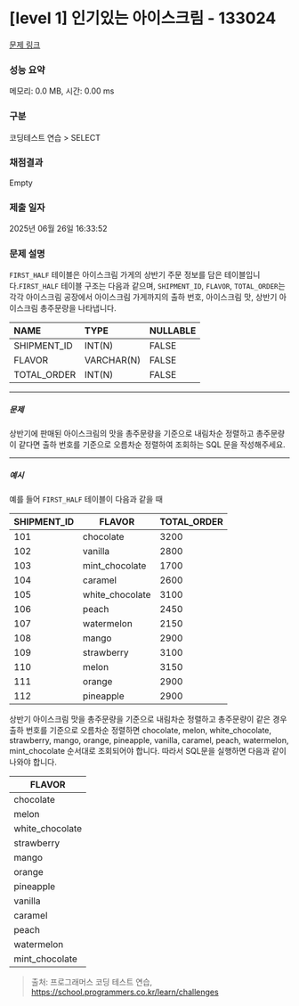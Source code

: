 # [level 1] 인기있는 아이스크림 - 133024 

[문제 링크](https://school.programmers.co.kr/learn/courses/30/lessons/133024) 

### 성능 요약

메모리: 0.0 MB, 시간: 0.00 ms

### 구분

코딩테스트 연습 > SELECT

### 채점결과

Empty

### 제출 일자

2025년 06월 26일 16:33:52

### 문제 설명

<p><code>FIRST_HALF</code> 테이블은 아이스크림 가게의 상반기 주문 정보를 담은 테이블입니다.<code>FIRST_HALF</code> 테이블 구조는 다음과 같으며, <code>SHIPMENT_ID</code>, <code>FLAVOR</code>, <code>TOTAL_ORDER</code>는 각각 아이스크림 공장에서 아이스크림 가게까지의 출하 번호, 아이스크림 맛, 상반기 아이스크림 총주문량을 나타냅니다. </p>
<table class="table">
        <thead><tr>
<th style="text-align: left">NAME</th>
<th style="text-align: left">TYPE</th>
<th>NULLABLE</th>
</tr>
</thead>
        <tbody><tr>
<td style="text-align: left">SHIPMENT_ID</td>
<td style="text-align: left">INT(N)</td>
<td>FALSE</td>
</tr>
<tr>
<td style="text-align: left">FLAVOR</td>
<td style="text-align: left">VARCHAR(N)</td>
<td>FALSE</td>
</tr>
<tr>
<td style="text-align: left">TOTAL_ORDER</td>
<td style="text-align: left">INT(N)</td>
<td>FALSE</td>
</tr>
</tbody>
      </table>
<hr>

<h5>문제</h5>

<p>상반기에 판매된 아이스크림의 맛을 총주문량을 기준으로 내림차순 정렬하고 총주문량이 같다면 출하 번호를 기준으로 오름차순 정렬하여 조회하는 SQL 문을 작성해주세요.</p>

<hr>

<h5>예시</h5>

<p>예를 들어 <code>FIRST_HALF</code> 테이블이 다음과 같을 때 </p>
<table class="table">
        <thead><tr>
<th>SHIPMENT_ID</th>
<th>FLAVOR</th>
<th>TOTAL_ORDER</th>
</tr>
</thead>
        <tbody><tr>
<td>101</td>
<td>chocolate</td>
<td>3200</td>
</tr>
<tr>
<td>102</td>
<td>vanilla</td>
<td>2800</td>
</tr>
<tr>
<td>103</td>
<td>mint_chocolate</td>
<td>1700</td>
</tr>
<tr>
<td>104</td>
<td>caramel</td>
<td>2600</td>
</tr>
<tr>
<td>105</td>
<td>white_chocolate</td>
<td>3100</td>
</tr>
<tr>
<td>106</td>
<td>peach</td>
<td>2450</td>
</tr>
<tr>
<td>107</td>
<td>watermelon</td>
<td>2150</td>
</tr>
<tr>
<td>108</td>
<td>mango</td>
<td>2900</td>
</tr>
<tr>
<td>109</td>
<td>strawberry</td>
<td>3100</td>
</tr>
<tr>
<td>110</td>
<td>melon</td>
<td>3150</td>
</tr>
<tr>
<td>111</td>
<td>orange</td>
<td>2900</td>
</tr>
<tr>
<td>112</td>
<td>pineapple</td>
<td>2900</td>
</tr>
</tbody>
      </table>
<p>상반기 아이스크림 맛을 총주문량을 기준으로 내림차순 정렬하고 총주문량이 같은 경우 출하 번호를 기준으로 오름차순 정렬하면 chocolate, melon, white_chocolate, strawberry, mango, orange, pineapple, vanilla, caramel, peach, watermelon, mint_chocolate 순서대로 조회되어야 합니다. 따라서 SQL문을 실행하면 다음과 같이 나와야 합니다. </p>
<table class="table">
        <thead><tr>
<th>FLAVOR</th>
</tr>
</thead>
        <tbody><tr>
<td>chocolate</td>
</tr>
<tr>
<td>melon</td>
</tr>
<tr>
<td>white_chocolate</td>
</tr>
<tr>
<td>strawberry</td>
</tr>
<tr>
<td>mango</td>
</tr>
<tr>
<td>orange</td>
</tr>
<tr>
<td>pineapple</td>
</tr>
<tr>
<td>vanilla</td>
</tr>
<tr>
<td>caramel</td>
</tr>
<tr>
<td>peach</td>
</tr>
<tr>
<td>watermelon</td>
</tr>
<tr>
<td>mint_chocolate</td>
</tr>
</tbody>
      </table>

> 출처: 프로그래머스 코딩 테스트 연습, https://school.programmers.co.kr/learn/challenges